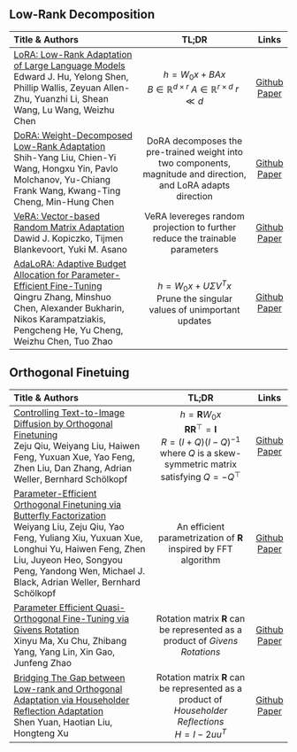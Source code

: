 
## Low-Rank Decomposition
| Title & Authors | TL;DR | Links |
|:--|  :----: | :---:|
[LoRA: Low-Rank Adaptation of Large Language Models](https://arxiv.org/pdf/2106.09685) <br> Edward J. Hu, Yelong Shen, Phillip Wallis, Zeyuan Allen-Zhu, Yuanzhi Li, Shean Wang, Lu Wang, Weizhu Chen| $h = W_0x + BAx$ <br> $B \in \mathbb{R}^{d\times r}$    $A \in \mathbb{R}^{r\times d}$    $r \ll d$|[Github](https://github.com/microsoft/LoRA) <br> [Paper](https://arxiv.org/pdf/2106.09685)|
[DoRA: Weight-Decomposed Low-Rank Adaptation](https://arxiv.org/abs/2402.09353) <br> Shih-Yang Liu, Chien-Yi Wang, Hongxu Yin, Pavlo Molchanov, Yu-Chiang Frank Wang, Kwang-Ting Cheng, Min-Hung Chen|  DoRA decomposes the pre-trained weight into two components, magnitude and direction, and LoRA adapts direction|[Github](https://github.com/NVlabs/DoRA) <br> [Paper](https://arxiv.org/pdf/2402.09353)|
[VeRA: Vector-based Random Matrix Adaptation](https://arxiv.org/abs/2310.11454) <br> Dawid J. Kopiczko, Tijmen Blankevoort, Yuki M. Asano|VeRA levereges random projection to further reduce the trainable parameters |[Github](https://github.com/NVlabs/DoRA) <br> [Paper](https://arxiv.org/pdf/2310.11454)|
[AdaLoRA: Adaptive Budget Allocation for Parameter-Efficient Fine-Tuning](https://arxiv.org/abs/2303.10512) <br> Qingru Zhang, Minshuo Chen, Alexander Bukharin, Nikos Karampatziakis, Pengcheng He, Yu Cheng, Weizhu Chen, Tuo Zhao| $h = W_0x + U\Sigma V^Tx$ <br>  Prune the singular values of unimportant updates|[Github](https://github.com/QingruZhang/AdaLoRA) <br> [Paper](https://arxiv.org/pdf/2303.10512)|












[//]: #06/28



## Orthogonal Finetuing
| Title & Authors | TL;DR | Links |
|:--|  :----: | :---:|
[Controlling Text-to-Image Diffusion by Orthogonal Finetuning](https://arxiv.org/pdf/2106.09685) <br> Zeju Qiu, Weiyang Liu, Haiwen Feng, Yuxuan Xue, Yao Feng, Zhen Liu, Dan Zhang, Adrian Weller, Bernhard Schölkopf| $h = \mathbf{R} W_0x$ <br>   $\mathbf{R} \mathbf{R}^⊤ = \mathbf{I}$ <br> $R=(I+Q)(I−Q)^{−1}$ where $Q$ is a skew-symmetric matrix satisfying $Q=−Q^⊤$|[Github](https://github.com/Zeju1997/oft) <br> [Paper](https://arxiv.org/pdf/2306.07280)|
[Parameter-Efficient Orthogonal Finetuning via Butterfly Factorization](https://arxiv.org/abs/2311.06243) <br> Weiyang Liu, Zeju Qiu, Yao Feng, Yuliang Xiu, Yuxuan Xue, Longhui Yu, Haiwen Feng, Zhen Liu, Juyeon Heo, Songyou Peng, Yandong Wen, Michael J. Black, Adrian Weller, Bernhard Schölkopf| An efficient parametrization of $\mathbf{R}$ inspired by FFT algorithm|[Github](https://github.com/wy1iu/butterfly-oft) <br> [Paper](https://arxiv.org/pdf/2311.06243)|
[Parameter Efficient Quasi-Orthogonal Fine-Tuning via Givens Rotation](https://arxiv.org/abs/2404.04316) <br> Xinyu Ma, Xu Chu, Zhibang Yang, Yang Lin, Xin Gao, Junfeng Zhao| Rotation matrix $\mathbf{R}$ can be represented as a product of *Givens Rotations* |[Github](https://github.com/ArthurLeoM/peft-givens) <br> [Paper](https://arxiv.org/pdf/2404.04316)|
[Bridging The Gap between Low-rank and Orthogonal Adaptation via Householder Reflection Adaptation](https://arxiv.org/abs/2405.17484) <br> Shen Yuan, Haotian Liu, Hongteng Xu| Rotation matrix $\mathbf{R}$ can be represented as a product of *Householder Reflections* <br> $H= I -2uu^T$ |[Github](https://github.com/DaShenZi721/HRA) <br> [Paper](https://arxiv.org/pdf/2405.17484)|


<!-- [//]: #06/28 -->